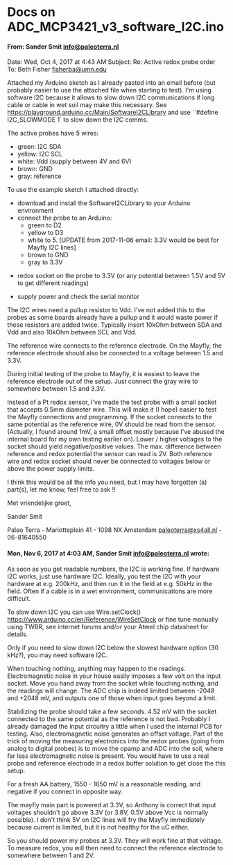 # Docs on ADC_MCP3421_v3_software_I2C.ino


#### From: Sander Smit <info@paleoterra.nl>
Date: Wed, Oct 4, 2017 at 4:43 AM
Subject: Re: Active redox probe order
To: Beth Fisher <fisherba@umn.edu>

Attached my Arduino sketch as I already pasted into an email before
(but probably easier to use the attached file when starting to test).
I'm using software I2C because it allows to slow down I2C
communications if long cable or cable in wet soil may make this
necessary. See https://playground.arduino.cc/Main/SoftwareI2CLibrary
and use ``#define I2C_SLOWMODE 1` to slow down the I2C comms.

The active probes have 5 wires:
- green: I2C SDA
- yellow: I2C SCL
- white: Vdd (supply between 4V and 6V)
- brown: GND
- gray: reference

To use the example sketch I attached directly:
- download and install the SoftwareI2CLibrary to your Arduino
  environment
- connect the probe to an Arduino:
  * green to D2
  * yellow to D3
  * white to 5. [UPDATE from 2017-11-06 email: 3.3V would be best for Mayfly I2C lines]
  * brown to GND
  * gray to 3.3V
* redox socket on the probe to 3.3V (or any potential between 1.5V
  and 5V to get different readings)
- supply power and check the serial monitor

The I2C wires need a pullup resistor to Vdd. I've not added this to
the probes as some boards already have a pullup and it would waste
power if these resistors are added twice. Typically insert 10kOhm
between SDA and Vdd and also 10kOhm between SCL and Vdd.

The reference wire connects to the reference electrode. On the
Mayfly, the reference electrode should also be connected to a voltage
between 1.5 and 3.3V.

During initial testing of the probe to Mayfly, it is easiest to leave
the reference electrode out of the setup. Just connect the gray wire
to somewhere between 1.5 and 3.3V.

Instead of a Pt redox sensor, I've made the test probe with a small
socket that accepts 0.5mm diameter wire. This will make it (I hope)
easier to test the Mayfly connections and programming. If the socket
connects to the same potential as the reference wire, 0V should be
read from the sensor. (Actually, I found around 1mV, a small offset
mostly because I've abused the internal board for my own testing
earlier on). Lower / higher voltages to the socket should yield
negative/positive values. The max. difference between reference and
redox potential the sensor can read is 2V. Both reference wire and
redox socket should never be connected to voltages below or above the
power supply limits.

I think this would be all the info you need, but I may have forgotten
(a) part(s), let me know, feel free to ask !!

Met vriendelijke groet,

Sander Smit

Paleo Terra - Mariotteplein 41 - 1098 NX Amsterdam
paleoterra@xs4all.nl - 06-81640550



#### Mon, Nov 6, 2017 at 4:03 AM, Sander Smit <info@paleoterra.nl> wrote:

As soon as you get readable numbers, the I2C is working fine. If
hardware I2C works, just use hardware I2C. Ideally, you test
the I2C with your hardware at e.g. 200kHz, and then run it in the
field at e.g. 50kHz in the field. Often if a cable is in a wet
environment, communications are more difficult.

To slow down I2C you can use Wire.setClock()
https://www.arduino.cc/en/Reference/WireSetClock
or fine tune manually using TWBR, see internet forums and/or your
Atmel chip datasheet for details.

Only if you need to slow down I2C below the slowest hardware option
(30 kHz?), you may need software I2C.



When touching nothing, anything may happen to the readings.
Electromagnetic noise in your house easily imposes a few volt on the
input socket. Move you hand away from the socket while touching
nothing, and the readings will change. The ADC chip is indeed limited
between -2048 and +2048 mV, and outputs one of those when input goes
beyond a limit.


Stabilizing the probe should take a few seconds. 4.52 mV with the
socket connected to the same potential as the reference is not bad.
Probably I already damaged the input circuitry a little when I used
the internal PCB for testing. Also, electromagnetic noise generates an
offset voltage. Part of the trick of moving the measuring electronics
into the redox probes (going from analog to digital probes) is to
move the opamp and ADC into the soil, where far less electromagnetic
noise is present. You would have to use a real probe and reference
electrode in a redox buffer solution to get close the this setup.

For a fresh AA battery, 1550 - 1650 mV is a reasonable reading, and
negative if you connect in opposite way.


The mayfly main part is powered at 3.3V, so Anthony is correct
that input voltages shouldn't go above 3.3V (or 3.8V, 0.5V above Vcc
is normally possible). I don't think 5V on I2C lines will fry the
Mayfly immediately because current is limited, but it is not healthy
for the uC either.

So you should power my probes at 3.3V. They will work fine at that
voltage. To measure redox, you will then need to connect the
reference electrode to somewhere between 1 and 2V.
